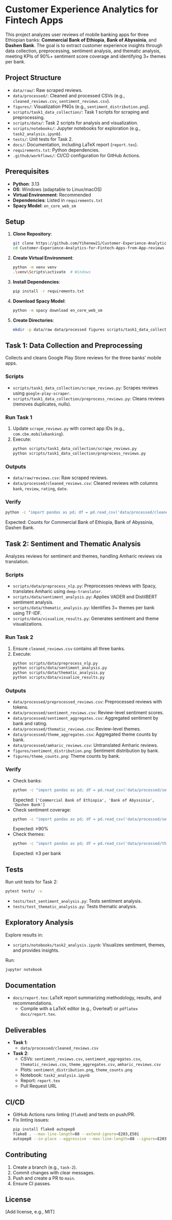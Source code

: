# Customer Experience Analytics for Fintech Apps

This project analyzes user reviews of mobile banking apps for three Ethiopian banks: **Commercial Bank of Ethiopia**, **Bank of Abyssinia**, and **Dashen Bank**. The goal is to extract customer experience insights through data collection, preprocessing, sentiment analysis, and thematic analysis, meeting KPIs of 90%+ sentiment score coverage and identifying 3+ themes per bank.

## Project Structure

- `data/raw/`: Raw scraped reviews.
- `data/processed/`: Cleaned and processed CSVs (e.g., `cleaned_reviews.csv`, `sentiment_reviews.csv`).
- `figures/`: Visualization PNGs (e.g., `sentiment_distribution.png`).
- `scripts/task1_data_collection/`: Task 1 scripts for scraping and preprocessing.
- `scripts/data/`: Task 2 scripts for analysis and visualization.
- `scripts/notebooks/`: Jupyter notebooks for exploration (e.g., `task2_analysis.ipynb`).
- `tests/`: Unit tests for Task 2.
- `docs/`: Documentation, including LaTeX report (`report.tex`).
- `requirements.txt`: Python dependencies.
- `.github/workflows/`: CI/CD configuration for GitHub Actions.

## Prerequisites

- **Python**: 3.13
- **OS**: Windows (adaptable to Linux/macOS)
- **Virtual Environment**: Recommended
- **Dependencies**: Listed in `requirements.txt`
- **Spacy Model**: `en_core_web_sm`

## Setup

1. **Clone Repository**:

   ```bash
   git clone https://github.com/Yihenew21/Customer-Experience-Analytics-for-Fintech-Apps-from-App-reviews.git
   cd Customer-Experience-Analytics-for-Fintech-Apps-from-App-reviews
   ```

2. **Create Virtual Environment**:

   ```bash
   python -m venv venv
   .\venv\Scripts\activate  # Windows
   ```

3. **Install Dependencies**:

   ```bash
   pip install -r requirements.txt
   ```

4. **Download Spacy Model**:

   ```bash
   python -m spacy download en_core_web_sm
   ```

5. **Create Directories**:
   ```bash
   mkdir -p data/raw data/processed figures scripts/task1_data_collection scripts/notebooks docs
   ```

## Task 1: Data Collection and Preprocessing

Collects and cleans Google Play Store reviews for the three banks’ mobile apps.

### Scripts

- `scripts/task1_data_collection/scrape_reviews.py`: Scrapes reviews using `google-play-scraper`.
- `scripts/task1_data_collection/preprocess_reviews.py`: Cleans reviews (removes duplicates, nulls).

### Run Task 1

1. Update `scrape_reviews.py` with correct app IDs (e.g., `com.cbe.mobilebanking`).
2. Execute:
   ```bash
   python scripts/task1_data_collection/scrape_reviews.py
   python scripts/task1_data_collection/preprocess_reviews.py
   ```

### Outputs

- `data/raw/reviews.csv`: Raw scraped reviews.
- `data/processed/cleaned_reviews.csv`: Cleaned reviews with columns `bank`, `review`, `rating`, `date`.

### Verify

```bash
python -c "import pandas as pd; df = pd.read_csv('data/processed/cleaned_reviews.csv'); print(df.groupby('bank').size())"
```

Expected: Counts for Commercial Bank of Ethiopia, Bank of Abyssinia, Dashen Bank.

## Task 2: Sentiment and Thematic Analysis

Analyzes reviews for sentiment and themes, handling Amharic reviews via translation.

### Scripts

- `scripts/data/preprocess_nlp.py`: Preprocesses reviews with Spacy, translates Amharic using `deep-translator`.
- `scripts/data/sentiment_analysis.py`: Applies VADER and DistilBERT sentiment analysis.
- `scripts/data/thematic_analysis.py`: Identifies 3+ themes per bank using TF-IDF.
- `scripts/data/visualize_results.py`: Generates sentiment and theme visualizations.

### Run Task 2

1. Ensure `cleaned_reviews.csv` contains all three banks.
2. Execute:
   ```bash
   python scripts/data/preprocess_nlp.py
   python scripts/data/sentiment_analysis.py
   python scripts/data/thematic_analysis.py
   python scripts/data/visualize_results.py
   ```

### Outputs

- `data/processed/preprocessed_reviews.csv`: Preprocessed reviews with tokens.
- `data/processed/sentiment_reviews.csv`: Review-level sentiment scores.
- `data/processed/sentiment_aggregates.csv`: Aggregated sentiment by bank and rating.
- `data/processed/thematic_reviews.csv`: Review-level themes.
- `data/processed/theme_aggregates.csv`: Aggregated theme counts by bank.
- `data/processed/amharic_reviews.csv`: Untranslated Amharic reviews.
- `figures/sentiment_distribution.png`: Sentiment distribution by bank.
- `figures/theme_counts.png`: Theme counts by bank.

### Verify

- Check banks:
  ```bash
  python -c "import pandas as pd; df = pd.read_csv('data/processed/sentiment_reviews.csv'); print(df['bank'].unique())"
  ```
  Expected: `['Commercial Bank of Ethiopia', 'Bank of Abyssinia', 'Dashen Bank']`
- Check sentiment coverage:
  ```bash
  python -c "import pandas as pd; df = pd.read_csv('data/processed/sentiment_reviews.csv'); print(f'Coverage: {len(df.dropna(subset=[\"vader_label\", \"distilbert_label\"]))/len(df):.2%}')"
  ```
  Expected: ≥90%
- Check themes:
  ```bash
  python -c "import pandas as pd; df = pd.read_csv('data/processed/theme_aggregates.csv'); print(df.groupby('bank')['themes'].nunique())"
  ```
  Expected: ≥3 per bank

## Tests

Run unit tests for Task 2:

```bash
pytest tests/ -v
```

- `tests/test_sentiment_analysis.py`: Tests sentiment analysis.
- `tests/test_thematic_analysis.py`: Tests thematic analysis.

## Exploratory Analysis

Explore results in:

- `scripts/notebooks/task2_analysis.ipynb`: Visualizes sentiment, themes, and provides insights.

Run:

```bash
jupyter notebook
```

## Documentation

- `docs/report.tex`: LaTeX report summarizing methodology, results, and recommendations.
  - Compile with a LaTeX editor (e.g., Overleaf) or `pdflatex docs/report.tex`.

## Deliverables

- **Task 1**:
  - `data/processed/cleaned_reviews.csv`
- **Task 2**:
  - CSVs: `sentiment_reviews.csv`, `sentiment_aggregates.csv`, `thematic_reviews.csv`, `theme_aggregates.csv`, `amharic_reviews.csv`
  - Plots: `sentiment_distribution.png`, `theme_counts.png`
  - Notebook: `task2_analysis.ipynb`
  - Report: `report.tex`
  - Pull Request URL

## CI/CD

- GitHub Actions runs linting (`flake8`) and tests on push/PR.
- Fix linting issues:
  ```bash
  pip install flake8 autopep8
  flake8 . --max-line-length=88 --extend-ignore=E203,E501
  autopep8 --in-place --aggressive --max-line-length=88 --ignore=E203,E501 scripts/**/*.py tests/*.py
  ```

## Contributing

1. Create a branch (e.g., `task-2`).
2. Commit changes with clear messages.
3. Push and create a PR to `main`.
4. Ensure CI passes.

## License

[Add license, e.g., MIT]
